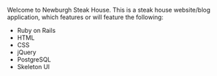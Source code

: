 Welcome to Newburgh Steak House. This is a steak house website/blog application, which features or will feature the following:

* Ruby on Rails
* HTML
* CSS
* jQuery
* PostgreSQL
* Skeleton UI
